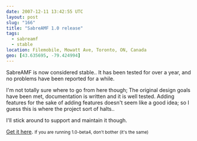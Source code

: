 ```yaml
---
date: 2007-12-11 13:42:55 UTC
layout: post
slug: "166"
title: "SabreAMF 1.0 release"
tags:
  - sabreamf
  - stable
location: Filemobile, Mowatt Ave, Toronto, ON, Canada
geo: [43.635695, -79.424994]
---
```

<p>SabreAMF is now considered stable.. It has been tested for over a year, and no problems have been reported for a while.</p>

<p>I'm not totally sure where to go from here though; The original design goals have been met, documentation is written and it is well tested. Adding features for the sake of adding features doesn't seem like a good idea; so I guess this is where the project sort of halts..</p>

<p>I'll stick around to support and maintain it though.</p>

<p><a href="http://code.google.com/p/sabreamf/">Get it here</a>. <small>If you are running 1.0-beta4, don't bother (it's the same)</small></p>
